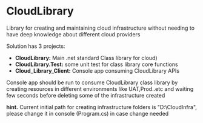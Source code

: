# CloudLibrary
Library for creating and maintaining cloud infrastructure without needing to have deep knowledge about different cloud providers

Solution has 3 projects:
* **CloudLibrary:** Main .net standard Class library for cloud)
* **CloudLibrary.Test:** some unit test for class library core functions
* **Cloud_Library_Client:** Console app consuming CloudLibrary APIs

Console app should be run to consume CloudLibrary class library by creating resources in different environments like UAT,Prod..etc and waiting few seconds before deleting some of the infrastructure created

**hint.** Current initial path for creating infrastructure folders is "D:\CloudInfra", please change it in console (Program.cs) in case change needed
